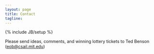 ```yaml
---
layout: page
title: Contact
tagline:
---
```

{% include JB/setup %}


Please send ideas, comments, and winning lottery tickets to Ted Benson
([eob@csail.mit.edu](mailto:eob@csail.mit.edu))

<script>
$(function() {
  SelectPage("PageContact");
});
</script>
